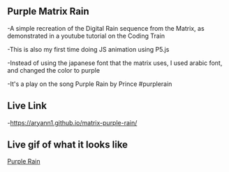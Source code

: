 ## Purple Matrix Rain

-A simple recreation of the Digital Rain sequence from the Matrix, as demonstrated in a youtube tutorial on the Coding Train

-This is also my first time doing JS animation using P5.js

-Instead of using the japanese font that the matrix uses, I used arabic font, and changed the color to purple

-It's a play on the song Purple Rain by Prince
#purplerain

## Live Link
  -https://aryann1.github.io/matrix-purple-rain/

## Live gif of what it looks like
 [Purple Rain](https://imgur.com/a/QxcOmCl)
